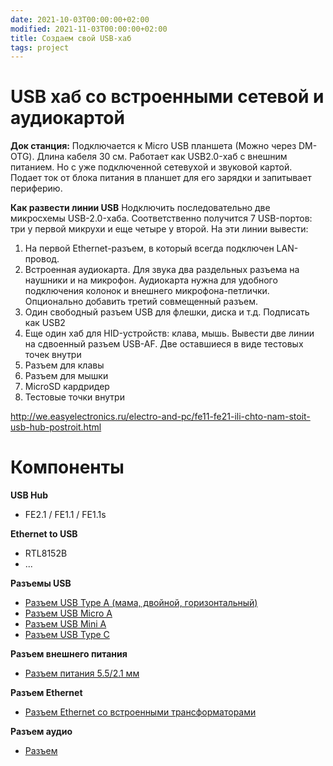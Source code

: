 ```yaml
---
date: 2021-10-03T00:00:00+02:00
modified: 2021-11-03T00:00:00+02:00
title: Создаем свой USB-хаб
tags: project
---
```


# USB хаб со встроенными сетевой и аудиокартой
**Док станция:**
Подключается к Micro USB планшета (Можно через DM-OTG). Длина кабеля 30 см.
Работает как USB2.0-хаб с внешним питанием. Но с уже подключенной сетевухой и звуковой картой.
Подает ток от блока питания в планшет для его зарядки и запитывает периферию.

**Как развести линии USB**
Нодключить последовательно две микросхемы USB-2.0-хаба. Соответственно получится 7 USB-портов: три у первой микрухи и еще четыре у второй. На эти линии вывести:  

1) На первой Ethernet-разъем, в который всегда подключен LAN-провод.
2) Встроенная аудиокарта. Для звука два раздельных разъема на наушники и на микрофон. Аудиокарта нужна для удобного подключения колонок и внешнего микрофона-петлички. Опционально добавить третий совмещенный разъем. 
3) Один свободный разъем USB для флешки, диска и т.д. Подписать как USB2
4) Еще один хаб для HID-устройств: клава, мышь. Вывести две линии на сдвоенный разъем USB-AF. Две оставшиеся в виде тестовых точек внутри
5) Разъем для клавы
6) Разъем для мышки
7) MicroSD кардридер
8) Тестовые точки внутри

<http://we.easyelectronics.ru/electro-and-pc/fe11-fe21-ili-chto-nam-stoit-usb-hub-postroit.html>

# Компоненты
**USB Hub**
- FE2.1 / FE1.1 / FE1.1s

**Ethernet to USB**
- RTL8152B
- ...

**Разъемы USB**
- [Разъем USB Type A (мама, двойной, горизонтальный)](https://www.lcsc.com/product-detail/span-style-background-color-ff0-USB-span-Connectors_Jing-Extension-of-the-Electronic-Co-907-111A1022D10200_C12049.html)
- [Разъем USB Micro A]()
- [Разъем USB Mini A]()
- [Разъем USB Type C]()

**Разъем внешнего питания**
- [Разъем питания 5.5/2.1 мм](#)

**Разъем Ethernet**
- [Разъем Ethernet со встроенными трансформаторами](#)

**Разъем аудио**
- [Разъем ](#)






